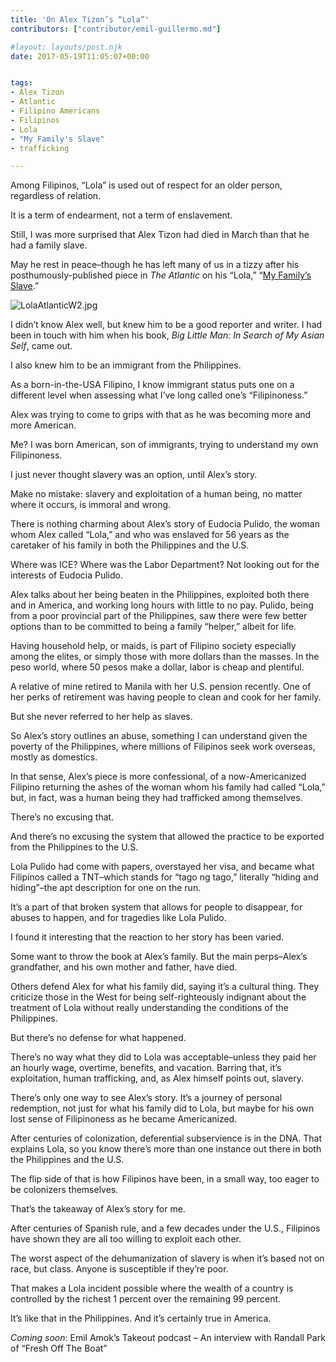 ```yaml
---
title: 'On Alex Tizon’s “Lola”'
contributors: ["contributor/emil-guillermo.md"]

#layout: layouts/post.njk
date: 2017-05-19T11:05:07+00:00


tags:
- Alex Tizon
- Atlantic
- Filipino Americans
- Filipinos
- Lola
- "My Family's Slave"
- trafficking

---
```


Among Filipinos, “Lola” is used out of respect for an older person, regardless of relation.

It is a term of endearment, not a term of enslavement.

Still, I was more surprised that Alex Tizon had died in March than that he had a family slave.

May he rest in peace–though he has left many of us in a tizzy after his posthumously-published piece in _The Atlantic_ on his “Lola,” “[My Family’s Slave](https://www.theatlantic.com/magazine/archive/2017/06/lolas-story/524490/).”

![LolaAtlanticW2.jpg](/uploads/LolaAtlanticW2.jpg)

I didn’t know Alex well, but knew him to be a good reporter and writer. I had been in touch with him when his book, _Big Little Man: In Search of My Asian Self_, came out.

I also knew him to be an immigrant from the Philippines.

As a born-in-the-USA Filipino, I know immigrant status puts one on a different level when assessing what I’ve long called one’s “Filipinoness.”

Alex was trying to come to grips with that as he was becoming more and more American.

Me? I was born American, son of immigrants, trying to understand my own Filipinoness.

I just never thought slavery was an option, until Alex’s story.

Make no mistake: slavery and exploitation of a human being, no matter where it occurs, is immoral and wrong.

There is nothing charming about Alex’s story of Eudocia Pulido, the woman whom Alex called “Lola,” and who was enslaved for 56 years as the caretaker of his family in both the Philippines and the U.S.

Where was ICE? Where was the Labor Department? Not looking out for the interests of Eudocia Pulido.

Alex talks about her being beaten in the Philippines, exploited both there and in America, and working long hours with little to no pay. Pulido, being from a poor provincial part of the Philippines, saw there were few better options than to be committed to being a family “helper,” albeit for life.

Having household help, or maids, is part of Filipino society especially among the elites, or simply those with more dollars than the masses. In the peso world, where 50 pesos make a dollar, labor is cheap and plentiful.

A relative of mine retired to Manila with her U.S. pension recently. One of her perks of retirement was having people to clean and cook for her family.

But she never referred to her help as slaves.

So Alex’s story outlines an abuse, something I can understand given the poverty of the Philippines, where millions of Filipinos seek work overseas, mostly as domestics.

In that sense, Alex’s piece is more confessional, of a now-Americanized Filipino returning the ashes of the woman whom his family had called “Lola,” but, in fact, was a human being they had trafficked among themselves.

There’s no excusing that.

And there’s no excusing the system that allowed the practice to be exported from the Philippines to the U.S.

Lola Pulido had come with papers, overstayed her visa, and became what Filipinos called a TNT–which stands for “tago ng tago,” literally “hiding and hiding”–the apt description for one on the run.

It’s a part of that broken system that allows for people to disappear, for abuses to happen, and for tragedies like Lola Pulido.

I found it interesting that the reaction to her story has been varied.

Some want to throw the book at Alex’s family. But the main perps–Alex’s grandfather, and his own mother and father, have died.

Others defend Alex for what his family did, saying it’s a cultural thing. They criticize those in the West for being self-righteously indignant about the treatment of Lola without really understanding the conditions of the Philippines.

But there’s no defense for what happened.

There’s no way what they did to Lola was acceptable–unless they paid her an hourly wage, overtime, benefits, and vacation. Barring that, it’s exploitation, human trafficking, and, as Alex himself points out, slavery.

There’s only one way to see Alex’s story. It’s a journey of personal redemption, not just for what his family did to Lola, but maybe for his own lost sense of Filipinoness as he became Americanized.

After centuries of colonization, deferential subservience is in the DNA. That explains Lola, so you know there’s more than one instance out there in both the Philippines and the U.S.

The flip side of that is how Filipinos have been, in a small way, too eager to be colonizers themselves.

That’s the takeaway of Alex’s story for me.

After centuries of Spanish rule, and a few decades under the U.S., Filipinos have shown they are all too willing to exploit each other.

The worst aspect of the dehumanization of slavery is when it’s based not on race, but class. Anyone is susceptible if they’re poor.

That makes a Lola incident possible where the wealth of a country is controlled by the richest 1 percent over the remaining 99 percent.

It’s like that in the Philippines. And it’s certainly true in America.

_Coming soon_: Emil Amok’s Takeout podcast – An interview with Randall Park of “Fresh Off The Boat”
